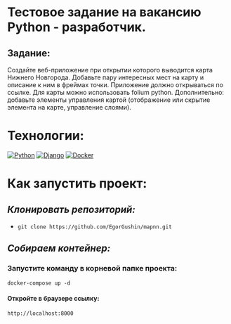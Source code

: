 # Тестовое задание на вакансию Python - разработчик.

## Задание:

Создайте веб-приложение при открытии которого выводится карта Нижнего Новгорода. Добавьте пару интересных мест на карту и описание к ним в фреймах точки.
Приложение должно открываться по ссылке.
Для карты можно использовать folium python.
Дополнительно: добавьте элементы управления картой (отображение или скрытие элемента на карте, управление слоями).

# Технологии:
[![Python](https://img.shields.io/badge/-Python-3775A9?style=for-the-badge&logo=Python&logoColor=FFD142)](https://www.python.org/)
[![Django](https://img.shields.io/badge/-Django-113228?style=for-the-badge&logo=Django)](https://www.djangoproject.com/)
[![Docker](https://img.shields.io/badge/-Docker-2B97E9?style=for-the-badge&logo=Docker&logoColor=FFFFFF)](https://www.docker.com/)


# Как запустить проект:

## *Клонировать репозиторий:*
- `git clone https://github.com/EgorGushin/mapnn.git`

## *Собираем контейнер:*
### Запустите команду в корневой папке проекта:
    docker-compose up -d

#### Откройте в браузере ссылку:
    http://localhost:8000
